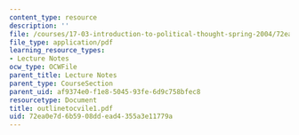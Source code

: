 ```yaml
---
content_type: resource
description: ''
file: /courses/17-03-introduction-to-political-thought-spring-2004/72ea0e7d6b5908ddead4355a3e11779a_outlinetocvile1.pdf
file_type: application/pdf
learning_resource_types:
- Lecture Notes
ocw_type: OCWFile
parent_title: Lecture Notes
parent_type: CourseSection
parent_uid: af9374e0-f1e8-5045-93fe-6d9c758bfec8
resourcetype: Document
title: outlinetocvile1.pdf
uid: 72ea0e7d-6b59-08dd-ead4-355a3e11779a
---
```

